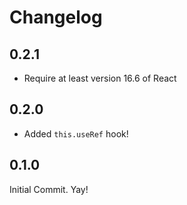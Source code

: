 # Changelog

## 0.2.1

- Require at least version 16.6 of React

## 0.2.0

- Added `this.useRef` hook!

## 0.1.0

Initial Commit. Yay!
